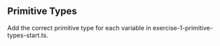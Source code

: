 ## Primitive Types

Add the correct primitive type for each variable in exercise-1-primitive-types-start.ts.